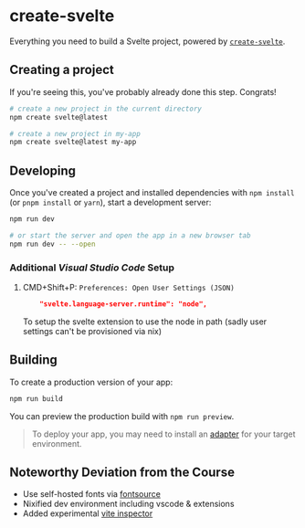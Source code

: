 # create-svelte

Everything you need to build a Svelte project, powered by [`create-svelte`](https://github.com/sveltejs/kit/tree/master/packages/create-svelte).

## Creating a project

If you're seeing this, you've probably already done this step. Congrats!

```bash
# create a new project in the current directory
npm create svelte@latest

# create a new project in my-app
npm create svelte@latest my-app
```

## Developing

Once you've created a project and installed dependencies with `npm install` (or `pnpm install` or `yarn`), start a development server:

```bash
npm run dev

# or start the server and open the app in a new browser tab
npm run dev -- --open
```

### Additional _Visual Studio Code_ Setup

1. CMD+Shift+P: `Preferences: Open User Settings (JSON)`
   ```json
       "svelte.language-server.runtime": "node",
   ```
   To setup the svelte extension to use the node in path (sadly user settings can't be provisioned via nix)

## Building

To create a production version of your app:

```bash
npm run build
```

You can preview the production build with `npm run preview`.

> To deploy your app, you may need to install an [adapter](https://kit.svelte.dev/docs/adapters) for your target environment.


## Noteworthy Deviation from the Course

- Use self-hosted fonts via [fontsource](https://fontsource.org/fonts)
- Nixified dev environment including vscode & extensions
- Added experimental [vite inspector](https://github.com/sveltejs/vite-plugin-svelte/blob/main/docs/config.md#inspector)